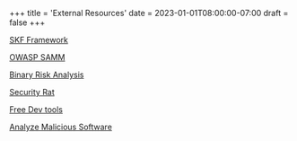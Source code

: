 +++
title = 'External Resources'
date = 2023-01-01T08:00:00-07:00
draft = false
+++


[SKF Framework](https://github.com/Security-Knowledge-Framework/SKF-requirements-tool)

[OWASP SAMM](https://owaspsamm.org/resources/)

[Binary Risk Analysis](https://binary.protect.io)

[Security Rat](https://owasp.org/www-project-securityrat/)

[Free Dev tools](https://github.com/ripienaar/free-for-dev)

[Analyze Malicious Software](https://zeltser.com/malware-analysis-cheat-sheet/)
